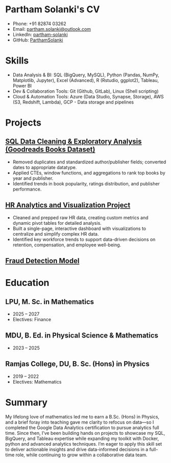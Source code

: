 # Partham Solanki's CV

- Phone: +91 82874 03262
- Email: [partham.solanki@outlook.com](mailto:partham.solanki@outlook.com)
- LinkedIn: [partham-solanki](https://linkedin.com/in/partham-solanki)
- GitHub: [ParthamSolanki](https://github.com/ParthamSolanki)


# Skills

- Data Analysis & BI: SQL (BigQuery, MySQL), Python (Pandas, NumPy, Matplotlib, Jupyter), Excel (Advanced), R (Rstudio, ggplot2), Tableau, Power BI
- Dev & Collaboration Tools: Git (Github, GitLab), Linux (Shell scripting)
- Cloud & Automation Tools: Azure (Data Studio, Synapse, Storage), AWS (S3, Redshift, Lambda), GCP - Data storage and pipelines
# Projects

## [SQL Data Cleaning & Exploratory Analysis (Goodreads Books Dataset)](https://github.com/ParthamSolanki/Data-Analyst-Portfolio-Projects/tree/main/SQL)

- Removed duplicates and standardized author/publisher fields; converted dates to appropriate datatype.
- Applied CTEs, window functions, and aggregations to rank top books by year and publisher.
- Identified trends in book popularity, ratings distribution, and publisher performance.

## [HR Analytics and Visualization Project](https://github.com/ParthamSolanki/Data-Analyst-Portfolio-Projects/tree/main/Excel)

- Cleaned and prepped raw HR data, creating custom metrics and dynamic pivot tables for detailed analysis.
- Built a single-page, interactive dashboard with visualizations to centralize and simplify complex HR data.
- Identified key workforce trends to support data-driven decisions on retention, compensation, and employee well-being.

## [Fraud Detection Model](https://github.com/ParthamSolanki/Data-Analyst-Portfolio-Projects/tree/main/Python/Fraud%20Detection%20Model)


# Education

## LPU, M. Sc. in Mathematics

- 2025 – 2027
- Electives: Finance

## MDU, B. Ed. in Physical Science & Mathematics

- 2023 – 2025

## Ramjas College, DU, B. Sc. (Hons) in Physics

- 2019 – 2022
- Electives: Mathematics

# Summary

My lifelong love of mathematics led me to earn a B.Sc. (Hons) in Physics, and a brief foray into teaching gave me clarity to refocus on data—so I completed the Google Data Analytics certification to pursue analytics full time. Since then, I’ve been building hands on projects to showcase my SQL, BigQuery, and Tableau expertise while expanding my toolkit with Docker, python and advanced analytics techniques. I’m eager to apply this skill set to deliver actionable insights and drive data-informed decisions in a full-time role, while continuing to grow within a collaborative data team.

